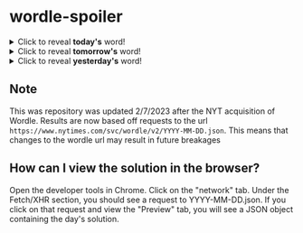 # wordle-spoiler

<details>
  <summary>Click to reveal <b>today's</b> word!</summary>
  <br>
  <b> rayon </b>
</details>

<details>
  <summary>Click to reveal <b>tomorrow's</b> word!</summary>
  <br>
  <b> exert </b>
</details>

<details>
  <summary>Click to reveal <b>yesterday's</b> word!</summary>
  <br>
  <b> clear </b>
</details>

## Note
This was repository was updated 2/7/2023 after the NYT acquisition of Wordle. Results are now based off requests to the url `https://www.nytimes.com/svc/wordle/v2/YYYY-MM-DD.json`. This means that changes to the wordle url may result in future breakages

## How can I view the solution in the browser?
Open the developer tools in Chrome. Click on the "network" tab. Under the Fetch/XHR section, you should see a request to YYYY-MM-DD.json. If you click on that request and view the "Preview" tab, you will see a JSON object containing the day's solution.